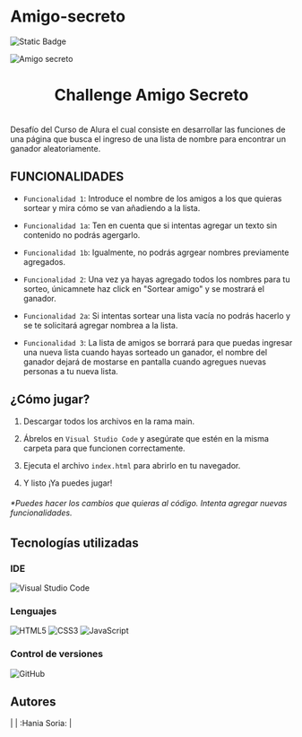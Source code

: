# Amigo-secreto
![Static Badge](https://img.shields.io/badge/Estado%20del%20proyecto-Finalizado-8a106e)
 

![Amigo secreto](https://github.com/user-attachments/assets/3ebfee5a-d431-46a4-952d-ef67920643e7)
<h1 align="center">  Challenge Amigo Secreto </h1>
<br>
Desafío del Curso de Alura el cual consiste en desarrollar las funciones de una página que busca el ingreso de una lista de nombre para encontrar un ganador aleatoriamente.
<h2> FUNCIONALIDADES </h2>

- `Funcionalidad 1`: Introduce el nombre de los amigos a los que quieras sortear y mira cómo se van añadiendo a la lista.

- `Funcionalidad 1a`: Ten en cuenta que si intentas agregar un texto sin contenido no podrás agergarlo.

- `Funcionalidad 1b`: Igualmente, no podrás agrgear nombres previamente agregados.

- `Funcionalidad 2`: Una vez ya hayas agregado todos los nombres para tu sorteo, únicamnete haz click en "Sortear amigo" y se mostrará el ganador.

- `Funcionalidad 2a`: Si intentas sortear una lista vacía no podrás hacerlo y se te solicitará agregar nombrea a la lista.

- `Funcionalidad 3`: La lista de amigos se borrará para que puedas ingresar una nueva lista cuando hayas sorteado un ganador, el nombre del ganador dejará de mostarse en pantalla cuando agregues nuevas personas a tu nueva lista.

<h2>¿Cómo jugar?</h2>


1. Descargar todos los archivos en la rama main.
2. Ábrelos en `Visual Studio Code` y asegúrate que estén en la misma carpeta para que funcionen correctamente.
    
3. Ejecuta el archivo `index.html` para abrirlo en tu navegador.
    
4. Y listo ¡Ya puedes jugar!




###### *Puedes hacer los cambios que quieras al código. Intenta agregar nuevas funcionalidades.

<h2> Tecnologías utilizadas</h2>

### IDE

![Visual Studio Code](https://img.shields.io/badge/Visual%20Studio%20Code-0078d7.svg?style=for-the-badge&logo=visual-studio-code&logoColor=white)
### Lenguajes

![HTML5](https://img.shields.io/badge/html5-%23E34F26.svg?style=for-the-badge&logo=html5&logoColor=white)
![CSS3](https://img.shields.io/badge/css3-%231572B6.svg?style=for-the-badge&logo=css3&logoColor=white)
![JavaScript](https://img.shields.io/badge/javascript-%23323330.svg?style=for-the-badge&logo=javascript&logoColor=%23F7DF1E)

### Control de versiones 

![GitHub](https://img.shields.io/badge/github-%23121011.svg?style=for-the-badge&logo=github&logoColor=white)

## Autores
|
| :Hania Soria: | 
